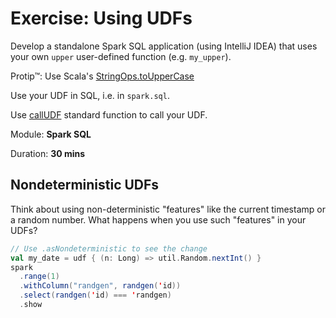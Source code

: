 # Exercise: Using UDFs

Develop a standalone Spark SQL application (using IntelliJ IDEA) that uses your own `upper` user-defined function (e.g. `my_upper`).

Protip™: Use Scala's [StringOps.toUpperCase](https://www.scala-lang.org/api/current/scala/collection/immutable/StringOps.html)

Use your UDF in SQL, i.e. in `spark.sql`.

Use [callUDF](http://spark.apache.org/docs/latest/api/scala/index.html#org.apache.spark.sql.functions$) standard function to call your UDF.

Module: **Spark SQL**

Duration: **30 mins**

## Nondeterministic UDFs

Think about using non-deterministic "features" like the current timestamp or a random number. What happens when you use such "features" in your UDFs?

```scala
// Use .asNondeterministic to see the change
val my_date = udf { (n: Long) => util.Random.nextInt() }
spark
  .range(1)
  .withColumn("randgen", randgen('id))
  .select(randgen('id) === 'randgen)
  .show
```

<!--
## Solution

```text
???
```

-->
